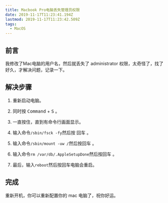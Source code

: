 ```yaml
---
title: Macbook Pro电脑丢失管理员权限
date: 2019-11-17T11:23:41.194Z
lastmod: 2019-11-17T11:23:42.509Z
tags:
  - MacOS
---
```

## 前言
我修改了Mac电脑的用户名，然后就丢失了 administrator 权限，太奇怪了，找了好久，才解决问题，记录一下。
## 解决步骤
1. 重新启动电脑。

2. 同时按 <kbd>Command</kbd> + <kbd>S</kbd> 。

3. 一直按住，直到有命令行画面显示。

4. 输入命令`/sbin/fsck -fy`然后按 <kbd>回车</kbd> 。

5. 输入命令`/sbin/mount -uw /`然后按<kbd>回车</kbd> 。

6. 输入命令`rm /var/db/.AppleSetupDone`然后按<kbd>回车</kbd> 。

7. 最后，输入`reboot`然后按<kbd>回车</kbd>电脑会重启。
## 完成
重新开机，你可以重新配置你的 mac 电脑了，祝你好运。


